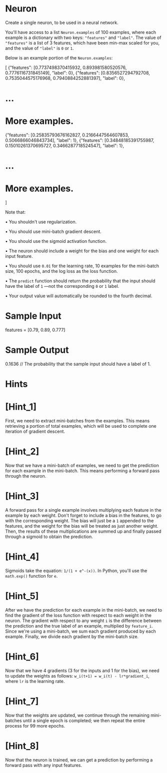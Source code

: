 # Neuron

  Create a single neuron, to be used in a neural network.

  You'll have access to a list `Neuron.examples` of 100 examples,
  where each example is a dictionary with two keys: `"features"` and `"label"`. 
  The value of `"features"` is a list of 3
  features, which have been min-max scaled for you, and the value of `"label"` 
  is `0` or `1`.

  Below is an example portion of the `Neuron.examples`:

[
  {"features": [0.7737498370415932, 0.893981580520576, 0.7776116731845149], "label": 0},
  {"features": [0.8356527294792708, 0.7535044575176968, 0.7940884252881397], "label": 0},
  # ...
  # More examples.
  {"features": [0.25835793676162827, 0.2166447564607853, 0.5066866046843734], "label": 1},
  {"features": [0.34848185391755987, 0.15010261370695727, 0.3466287718524547], "label": 1},
  # ...
  # More examples.
]

  Note that:

  • You shouldn't use regularization.
  
  • You should use mini-batch gradient descent.

  • You should use the sigmoid activation function.
  
  • The neuron should include a weight for the bias and one weight for each
    input feature.

  • You should use `0.01` for the learning rate, 10 examples for the
    mini-batch size, 100 epochs, and the log loss as the loss function. 

  • The `predict` function should return the probability that the
    input should have the label of `1` —not the corresponding `0` or `1` label.

  • Your output value will automatically be rounded to the fourth decimal.

# Sample Input

features = [0.79, 0.89, 0.777]

# Sample Output

0.1636 // The probability that the sample input should have a label of 1.

# Hints

# [Hint_1]

  First, we need to extract mini-batches from the examples. This means
  retrieving a portion of total examples, which will be used to complete one
  iteration of gradient descent.

# [Hint_2]

  Now that we have a mini-batch of examples, we need to get the prediction for
  each example in the mini-batch. This means performing a forward pass through
  the neuron.

# [Hint_3]

  A forward pass for a single example involves multiplying each feature in the
  example by each weight. Don't forget to include a bias in the features, to go
  with the corresponding weight. The bias will just be a `1` appended
  to the features, and the weight for the bias will be treated as just another
  weight. Then, the results of these multiplications are summed up and finally
  passed through a sigmoid to obtain the prediction.

# [Hint_4]

  Sigmoids take the equation: `1/(1 + e^-(x))`. In Python, you'll use
  the `math.exp()` function for `e`.

# [Hint_5]

  After we have the prediction for each example in the mini-batch, we need to
  find the gradient of the loss function with respect to each weight in the
  neuron. The gradient with respect to any weight `i` is the
  difference between the prediction and the true label of an example, multiplied
  by `feature_i`. Since we're using a mini-batch, we sum each
  gradient produced by each example. Finally, we divide each gradient by the
  mini-batch size.

# [Hint_6]

  Now that we have 4 gradients (3 for the inputs and 1 for the bias), we need to
  update the weights as follows:
  `w_i(t+1) = w_i(t) - lr*gradient_i`, where `lr` is the learning rate.

# [Hint_7]

  Now that the weights are updated, we continue through the remaining
  mini-batches until a single epoch is completed; we then repeat the entire
  process for 99 more epochs.

# [Hint_8]

  Now that the neuron is trained, we can get a prediction by performing a
  forward pass with any input features.

